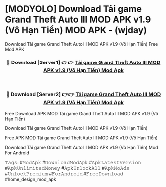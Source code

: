 # [MODYOLO] Download Tải game Grand Theft Auto III MOD APK v1.9 (Vô Hạn Tiền) MOD APK - (wjday)
Download Tải game Grand Theft Auto III MOD APK v1.9 (Vô Hạn Tiền) Free Mod APK

<div align="center">
<h3>🔴 Download [Server1] 👉👉 <a href="https://apk-comot.site?title=Tải_game_Grand_Theft_Auto_III_MOD_APK_v1.9_(Vô_Hạn_Tiền)">Tải game Grand Theft Auto III MOD APK v1.9 (Vô Hạn Tiền) Mod Apk</a></h3><br>

<h3>🔴 Download [Server2] 👉👉 <a href="https://apk-comot.site?title=Tải_game_Grand_Theft_Auto_III_MOD_APK_v1.9_(Vô_Hạn_Tiền)">Tải game Grand Theft Auto III MOD APK v1.9 (Vô Hạn Tiền) Mod Apk</a></h3>
</div>


Free Download APK MOD Tải game Grand Theft Auto III MOD APK v1.9 (Vô Hạn Tiền)

Download Tải game Grand Theft Auto III MOD APK v1.9 (Vô Hạn Tiền) 

Free APK MOD Tải game Grand Theft Auto III MOD APK v1.9 (Vô Hạn Tiền) 

Download Tải game Grand Theft Auto III MOD APK v1.9 (Vô Hạn Tiền) Mod For Android

𝚃𝚊𝚐𝚜: #𝙼𝚘𝚍𝙰𝚙𝚔 #𝙳𝚘𝚠𝚗𝚕𝚘𝚊𝚍𝙼𝚘𝚍𝙰𝚙𝚔 #𝙰𝚙𝚔𝙻𝚊𝚝𝚎𝚜𝚝𝚅𝚎𝚛𝚜𝚒𝚘𝚗 #𝙰𝚙𝚔𝚄𝚗𝚕𝚒𝚖𝚒𝚝𝚎𝚍𝙼𝚘𝚗𝚎𝚢 #𝙰𝚙𝚔𝚄𝚗𝚕𝚘𝚌𝚔𝙰𝚕𝚕 #𝙰𝚙𝚔𝙽𝚘𝙰𝚍𝚜 #𝚄𝚗𝚕𝚘𝚌𝚔𝙿𝚛𝚎𝚖𝚒𝚞𝚖 #𝙵𝚘𝚛𝙰𝚗𝚍𝚛𝚘𝚒𝚍 #𝙵𝚛𝚎𝚎𝙳𝚘𝚠𝚗𝚕𝚘𝚊𝚍 #home_design_mod_apk